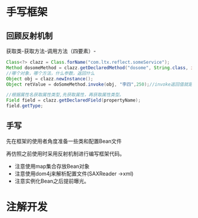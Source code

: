 # 手写框架

## 回顾反射机制 

获取类-获取方法-调用方法（四要素）-

```java
Class<?> clazz = Class.forName("com.ltx.reflect.someService");
Method dosomeMethod = clazz.getDeclaredMethod("dosome", String.class, int.class);//后两个表征不同方法重载中的参数来区分方法
//哪个对象，哪个方法，什么参数，返回什么
Object obj = clazz.newInstance();
Object retValue = doSomeMethod.invoke(obj, "李四",250);//invoke返回值就是方法返回值

//根据属性名获取属性类型,先获取属性，再获取属性类型。
Field field = clazz.getDeclaredField(propertyName);
field.getType;
```

## 手写

先在框架的使用者角度准备一些类和配置Bean文件

再仿照之前使用时采用反射机制进行编写框架代码。

- 注意使用map集合存放Bean对象
- 注意使用dom4j来解析配置文件(SAXReader ->xml)
- 注意实例化Bean之后提前曝光。

# 注解开发

